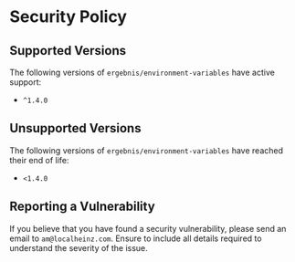 # Security Policy

## Supported Versions

The following versions of `ergebnis/environment-variables` have active support:

- `^1.4.0`

## Unsupported Versions

The following versions of `ergebnis/environment-variables` have reached their end of life:

- `<1.4.0`

## Reporting a Vulnerability

If you believe that you have found a security vulnerability, please send an email to `am@localheinz.com`. Ensure to include all details required to understand the severity of the issue.
